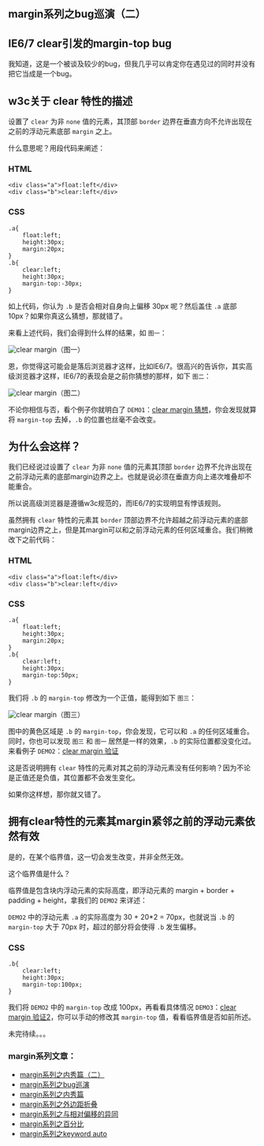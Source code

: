 ## margin系列之bug巡演（二）

## IE6/7 clear引发的margin-top bug

我知道，这是一个被谈及较少的bug，但我几乎可以肯定你在遇见过的同时并没有把它当成是一个bug。

## w3c关于 clear 特性的描述

设置了 `clear` 为非 `none` 值的元素，其顶部 `border` 边界在垂直方向不允许出现在之前的浮动元素底部 `margin` 之上。

<!--more-->

什么意思呢？用段代码来阐述：

### HTML

    <div class="a">float:left</div>
    <div class="b">clear:left</div>

### CSS

    .a{
        float:left;
        height:30px;
        margin:20px;
    }
    .b{
        clear:left;
        height:30px;
        margin-top:-30px;
    }

如上代码，你认为 `.b` 是否会相对自身向上偏移 30px 呢？然后盖住 `.a` 底部 10px？如果你真这么猜想，那就错了。

来看上述代码，我们会得到什么样的结果，如 `图一`：

![clear margin](http://demo.doyoe.com/css/margin/images/clear-margin.png)（图一）

恩，你觉得这可能会是落后浏览器才这样，比如IE6/7。很高兴的告诉你，其实高级浏览器才这样，IE6/7的表现会是之前你猜想的那样，如下 `图二`：

![clear margin](http://demo.doyoe.com/css/margin/images/clear-margin-on-ie67.png)（图二）

不论你相信与否，看个例子你就明白了 `DEMO1`：[clear margin 猜想](http://demo.doyoe.com/css/margin/bug/clear-margin.html)，你会发现就算将 `margin-top` 去掉，`.b` 的位置也丝毫不会改变。

## 为什么会这样？

我们已经说过设置了 `clear` 为非 `none` 值的元素其顶部 `border` 边界不允许出现在之前浮动元素的底部margin边界之上。也就是说必须在垂直方向上递次堆叠却不能重合。

所以说高级浏览器是遵循w3c规范的，而IE6/7的实现明显有悖该规则。

虽然拥有 `clear` 特性的元素其 `border` 顶部边界不允许超越之前浮动元素的底部margin边界之上，但是其margin可以和之前浮动元素的任何区域重合。我们稍微改下之前代码：

### HTML

    <div class="a">float:left</div>
    <div class="b">clear:left</div>

### CSS

    .a{
        float:left;
        height:30px;
        margin:20px;
    }
    .b{
        clear:left;
        height:30px;
        margin-top:50px;
    }

我们将 `.b` 的 `margin-top` 修改为一个正值，能得到如下 `图三`：

![clear margin](http://demo.doyoe.com/css/margin/images/clear-margin-2.png)（图三）

图中的黄色区域是 `.b` 的 `margin-top`，你会发现，它可以和 `.a` 的任何区域重合。同时，你也可以发现 `图三` 和 `图一` 居然是一样的效果，`.b` 的实际位置都没变化过。来看例子 `DEMO2`：[clear margin 验证](http://demo.doyoe.com/css/margin/bug/clear-margin-2.html)

这是否说明拥有 `clear` 特性的元素对其之前的浮动元素没有任何影响？因为不论是正值还是负值，其位置都不会发生变化。

如果你这样想，那你就又错了。

## 拥有clear特性的元素其margin紧邻之前的浮动元素依然有效

是的，在某个临界值，这一切会发生改变，并非全然无效。

这个临界值是什么？

临界值是包含块内浮动元素的实际高度，即浮动元素的 margin + border + padding + height，拿我们的 `DEMO2` 来详述：

`DEMO2` 中的浮动元素 `.a` 的实际高度为 30 + 20*2 = 70px，也就说当 `.b` 的 `margin-top` 大于 70px 时，超过的部分将会使得 `.b` 发生偏移。

### CSS

    .b{
        clear:left;
        height:30px;
        margin-top:100px;
    }

我们将 `DEMO2` 中的 `margin-top` 改成 100px，再看看具体情况 `DEMO3`：[clear margin 验证2](http://demo.doyoe.com/css/margin/bug/clear-margin-3.html)，你可以手动的修改其 `margin-top` 值，看看临界值是否如前所述。

未完待续。。。

### margin系列文章：

* [margin系列之内秀篇（二）](http://blog.doyoe.com/~posts/css/2013-12-14-margin%E7%B3%BB%E5%88%97%E4%B9%8B%E5%86%85%E7%A7%80%E7%AF%87%EF%BC%88%E4%BA%8C%EF%BC%89.md)
* [margin系列之bug巡演](http://blog.doyoe.com/~posts/css/2013-12-10-margin%E7%B3%BB%E5%88%97%E4%B9%8Bbug%E5%B7%A1%E6%BC%94.md)
* [margin系列之内秀篇](http://blog.doyoe.com/~posts/css/2013-12-06-margin%E7%B3%BB%E5%88%97%E4%B9%8B%E5%86%85%E7%A7%80%E7%AF%87.md)
* [margin系列之外边距折叠](http://blog.doyoe.com/~posts/css/2013-12-04-margin%E7%B3%BB%E5%88%97%E4%B9%8B%E5%A4%96%E8%BE%B9%E8%B7%9D%E6%8A%98%E5%8F%A0.md)
* [margin系列之与相对偏移的异同](http://blog.doyoe.com/~posts/css/2013-12-02-margin%E7%B3%BB%E5%88%97%E4%B9%8B%E4%B8%8E%E7%9B%B8%E5%AF%B9%E5%81%8F%E7%A7%BB%E7%9A%84%E5%BC%82%E5%90%8C.md)
* [margin系列之百分比](http://blog.doyoe.com/~posts/css/2013-11-30-margin%E7%B3%BB%E5%88%97%E4%B9%8B%E7%99%BE%E5%88%86%E6%AF%94.md)
* [margin系列之keyword auto](http://blog.doyoe.com/~posts/css/2013-11-29-margin%E7%B3%BB%E5%88%97%E4%B9%8Bkeyword%20auto.md)
